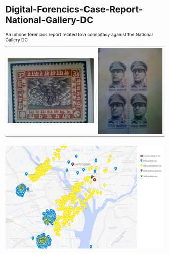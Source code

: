 # Digital-Forencics-Case-Report-National-Gallery-DC


An Iphone forencics report related to a conspitacy against the National Gallery DC

| | |
| --- | --- |
| ![Photos9](/Resources/Images/43393-IMG_0050.JPG) | ![Photos13](/Resources/Images/43401-IMG_0054.JPG) |

![City View](/Resources/Maps/2.png)
---
